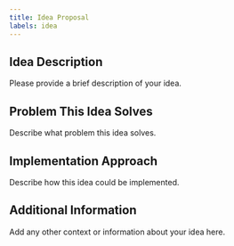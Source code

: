 ```yaml
---
title: Idea Proposal
labels: idea
---
```


## Idea Description

Please provide a brief description of your idea.

## Problem This Idea Solves

Describe what problem this idea solves.

## Implementation Approach

Describe how this idea could be implemented.

## Additional Information

Add any other context or information about your idea here.
